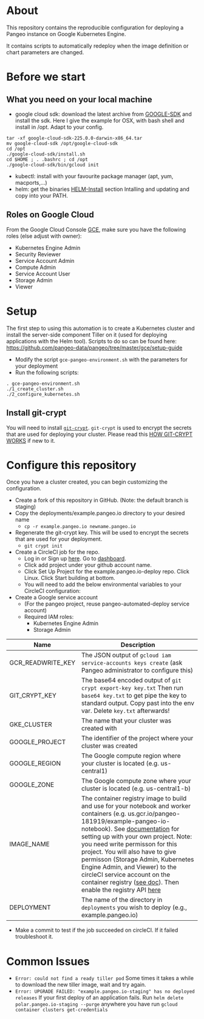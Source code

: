 # About

This repository contains the reproducible configuration for deploying a Pangeo
instance on Google Kubernetes Engine.

It contains scripts to automatically redeploy when the image definition or
chart parameters are changed.

# Before we start

## What you need on your local machine

* google cloud sdk: download the latest archive from [GOOGLE-SDK](https://cloud.google.com/sdk/docs/#install_the_latest_cloud_tools_version_cloudsdk_current_version) and install the sdk. Here I give the example for OSX, with bash shell and install in /opt. Adapt to your config.
```
tar -xf google-cloud-sdk-225.0.0-darwin-x86_64.tar
mv google-cloud-sdk /opt/google-cloud-sdk
cd /opt
./google-cloud-sdk/install.sh
cd $HOME ; . .bashrc ; cd /opt
./google-cloud-sdk/bin/gcloud init
```

* kubectl: install with your favourite package manager (apt, yum, macports,...)
* helm: get the binaries [HELM-Install](https://github.com/helm/helm/releases/tag/v2.11.0) section Intalling and updating and
copy into your PATH.

## Roles on Google Cloud

From the Google Cloud Console [GCE](https://console.cloud.google.com), make sure you have the following roles (else adjust
with owner):

* Kubernetes Engine Admin
* Security Reviewer
* Service Account Admin
* Compute Admin
* Service Account User
* Storage Admin
* Viewer

# Setup

The first step to using this automation is to create a Kubernetes cluster and
install the server-side component Tiller on it (used for deploying applications
with the Helm tool). Scripts to do so can be found here:
https://github.com/pangeo-data/pangeo/tree/master/gce/setup-guide

* Modify the script `gce-pangeo-environment.sh` with the parameters for your deployment
* Run the following scripts:
```
. gce-pangeo-environment.sh
./1_create_cluster.sh
./2_configure_kubernetes.sh
```

## Install git-crypt

You will need to install
[`git-crypt`](https://www.agwa.name/projects/git-crypt/). `git-crypt` is used
to encrypt the secrets that are used for deploying your cluster. Please read this [HOW GIT-CRYPT WORKS](https://www.agwa.name/projects/git-crypt/) if new to it.

# Configure this repository

Once you have a cluster created, you can begin customizing the configuration.

* Create a fork of this repository in GitHub. (Note: the default branch is staging)
* Copy the deployments/example.pangeo.io directory to your desired name
  * `cp -r example.pangeo.io newname.pangeo.io`
* Regenerate the git-crypt key. This will be used to encrypt the secrets
that are used for your deployment.
  * `git crypt init`
* Create a CircleCI job for the repo.
  * Log in or Sign up [here](https://circleci.com). Go to [dashboard](https://circleci.com/dashboard).
  * Click add project under your github account name.
  * Click Set Up Project for the example.pangeo.io-deploy repo. Click Linux. Click Start building at bottom.
  * You will need to add the below environmental variables to your CircleCI configuration:
* Create a Google service account
  * (For the pangeo project, reuse pangeo-automated-deploy service account)
  * Required IAM roles:
    * Kubernetes Engine Admin
    * Storage Admin

| Name | Description |
| ---- | ----------- |
| GCR_READWRITE_KEY | The JSON output of `gcloud iam service-accounts keys create` (ask Pangeo administrator to configure this) |
| GIT_CRYPT_KEY | The base64 encoded output of `git crypt export-key key.txt` Then run `base64 key.txt` to get pipe the key to standard output. Copy past into the env var. Delete `key.txt` afterwards!|
| GKE_CLUSTER | The name that your cluster was created with |
| GOOGLE_PROJECT | The identifier of the project where your cluster was created |
| GOOGLE_REGION | The Google compute region where your cluster is located (e.g. us-central1) |
| GOOGLE_ZONE | The Google compute zone where your cluster is located (e.g. us-central1-b) |
| IMAGE_NAME | The container registry image to build and use for your notebook and worker containers (e.g. us.gcr.io/pangeo-181919/example-pangeo-io-notebook). See [documentation](https://cloud.google.com/container-registry/) for setting up with your own project. Note: you need write permisson for this project. You will also have to give permisson (Storage Admin, Kubernetes Engine Admin, and Viewer) to the circleCI service account on the container registry ([see doc](https://cloud.google.com/container-registry/docs/access-control)). Then enable the registry API [here](https://console.cloud.google.com/flows/enableapi?apiid=containerregistry.googleapis.com&redirect=https://cloud.google.com/container-registry/docs/quickstart&_ga=2.12214260.-1113544925.1533776076)|
| DEPLOYMENT | The name of the directory in `deployments` you wish to deploy (e.g., example.pangeo.io) |

* Make a commit to test if the job succeeded on circleCI. If it failed troubleshoot it.

# Common Issues

* `Error: could not find a ready tiller pod` Some times it takes a while to download the new tiller image, wait and try again.
* `Error: UPGRADE FAILED: "example.pangeo.io-staging" has no deployed releases` If your first deploy of an application fails. Run `helm delete polar.pangeo.io-staging --purge` anywhere you have run `gcloud container clusters get-credentials`
